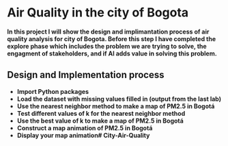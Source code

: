 <h1>Air Quality in the city of Bogota</h1>
<b>In this project I will show the design and implimantation process of air quality analysis for city of Bogota. Before this step I have completed the explore phase which includes the problem we are trying to solve, the engagment of stakeholders, and if AI adds value in solving this problem.</b>
  <h2>Design and Implementation process</h2>
  
- <b>Import Python packages</b>
- <b>Load the dataset with missing values filled in (output from the last lab)</b>
- <b>Use the nearest neighbor method to make a map of PM2.5 in Bogotá</b>
- <b>Test different values of k for the nearest neighbor method</b>
- <b>Use the best value of k to make a map of PM2.5 in Bogotá</b>
- <b>Construct a map animation of PM2.5 in Bogotá</b>
- <b>Display your map animation# City-Air-Quality</b>
